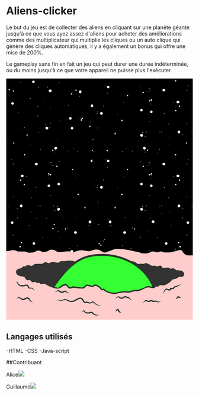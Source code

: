 # Aliens-clicker


Le but du jeu est de collecter des aliens en cliquant sur une planète géante jusqu'à ce que vous ayez assez d'aliens pour acheter des améliorations comme des multiplicateur qui multiplie les cliques ou un auto clique qui génère des cliques automatiques, il y a également un bonus qui offre une mise de 200%.

Le gameplay sans fin en fait un jeu qui peut durer une durée indéterminée, ou du moins jusqu'à ce que votre appareil ne puisse plus l'exécuter.



![alien](assets/images/alien.gif)




## Langages utilisés

-HTML
-CSS
-Java-script


##Contribuant

Alice![](https://github.com/Frankiethezombie)

Guillaume![](https://github.com/GuillaumeDery98)
